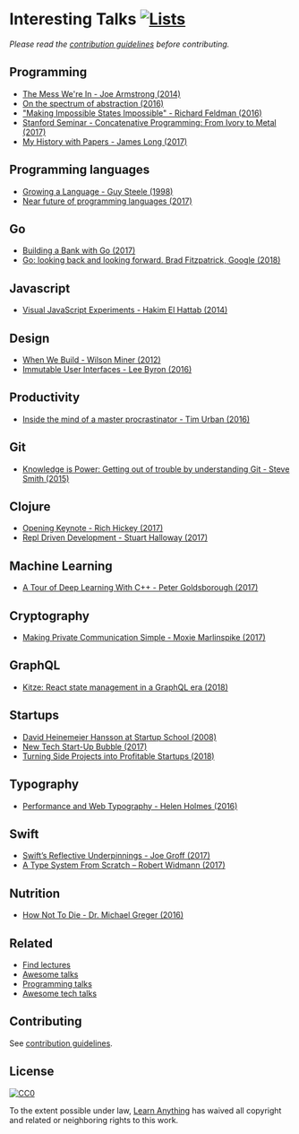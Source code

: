 # Interesting Talks [![Lists](https://img.shields.io/badge/More%20Lists-📔-blue.svg)](https://github.com/learn-anything/curated-lists#readme)
*Please read the [contribution guidelines](contributing.md#readme) before contributing.*

## Programming
- [The Mess We're In - Joe Armstrong (2014)](https://www.youtube.com/watch?v=lKXe3HUG2l4)
- [On the spectrum of abstraction (2016)](https://www.youtube.com/watch?v=mVVNJKv9esE)
- ["Making Impossible States Impossible" - Richard Feldman (2016)](https://www.youtube.com/watch?v=IcgmSRJHu_8&feature=youtu.be)
- [Stanford Seminar - Concatenative Programming: From Ivory to Metal (2017)](https://www.youtube.com/watch?v=_IgqJr8jG8M&app=desktop)
- [My History with Papers - James Long (2017)](https://www.youtube.com/watch?v=UzE955UJUVU)

## Programming languages
- [Growing a Language - Guy Steele (1998)](https://www.youtube.com/watch?v=_ahvzDzKdB0)
- [Near future of programming languages (2017)](http://dev.stephendiehl.com/nearfuture.pdf)

## Go
- [Building a Bank with Go (2017)](https://www.infoq.com/presentations/bank-go)
- [Go: looking back and looking forward. Brad Fitzpatrick, Google (2018)](https://www.youtube.com/watch?v=ZCB-g2B4Y5A)

## Javascript
- [Visual JavaScript Experiments - Hakim El Hattab (2014)](https://www.youtube.com/watch?v=02ilIJdI5ZI)

## Design
- [When We Build - Wilson Miner (2012)](https://vimeo.com/34017777)
- [Immutable User Interfaces - Lee Byron (2016)](https://www.youtube.com/watch?v=pLvrZPSzHxo)

## Productivity
- [Inside the mind of a master procrastinator - Tim Urban (2016)](https://www.youtube.com/watch?v=arj7oStGLkU)

## Git
- [Knowledge is Power: Getting out of trouble by understanding Git - Steve Smith (2015)](https://www.youtube.com/watch?v=sevc6668cQ0)

## Clojure
- [Opening Keynote - Rich Hickey (2017)](https://www.youtube.com/watch?v=2V1FtfBDsLU)
- [Repl Driven Development - Stuart Halloway (2017)](https://vimeo.com/223309989)

## Machine Learning
- [A Tour of Deep Learning With C++ - Peter Goldsborough (2017)](https://www.youtube.com/watch?v=Lo1rXJdAJ7w)

## Cryptography
- [Making Private Communication Simple - Moxie Marlinspike (2017)](https://www.youtube.com/watch?v=kp-b8iTZqzM)

## GraphQL
- [Kitze: React state management in a GraphQL era (2018)](https://www.youtube.com/watch?v=zDgHiRuIAZ4)

## Startups
- [David Heinemeier Hansson at Startup School (2008)](https://www.youtube.com/watch?v=0CDXJ6bMkMY)
- [New Tech Start-Up Bubble (2017)](https://www.youtube.com/watch?v=G7vrCpWbmDw)
- [Turning Side Projects into Profitable Startups (2018)](https://www.youtube.com/watch?v=6reLWfFNer0)


## Typography
- [Performance and Web Typography - Helen Holmes (2016)](https://www.youtube.com/watch?v=emLfXChvVPQ)

## Swift
- [Swift’s Reflective Underpinnings - Joe Groff (2017)](https://www.skilled.io/u/swiftsummit/swift-s-reflective-underpinnings-joe-groff)
- [A Type System From Scratch – Robert Widmann (2017)](https://www.youtube.com/watch?v=IbjoA5xVUq0)

## Nutrition
- [How Not To Die - Dr. Michael Greger (2016)](https://www.youtube.com/watch?v=7rNY7xKyGCQ)

## Related
- [Find lectures](https://findlectures.com/)
- [Awesome talks](https://github.com/JanVanRyswyck/awesome-talks#readme)
- [Programming talks](https://github.com/hellerve/programming-talks#readme)
- [Awesome tech talks](https://github.com/1and1/awesome-tech-talks#readme)

## Contributing
See [contribution guidelines](contributing.md#readme).

## License
[![CC0](http://mirrors.creativecommons.org/presskit/buttons/88x31/svg/cc-zero.svg)](https://creativecommons.org/publicdomain/zero/1.0/)

To the extent possible under law, [Learn Anything](https://learn-anything.xyz) has waived all copyright and related or neighboring rights to this work.